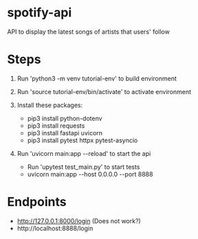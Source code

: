 # spotify-api
API to display the latest songs of artists that users' follow

# Steps
1. Run 'python3 -m venv tutorial-env' to build environment

2. Run 'source tutorial-env/bin/activate' to activate environment

3. Install these packages:
    - pip3 install python-dotenv
    - pip3 install requests
    - pip3 install fastapi uvicorn
    - pip3 install pytest httpx pytest-asyncio

4. Run 'uvicorn main:app --reload' to start the api
    - Run 'upytest test_main.py' to start tests
    - uvicorn main:app --host 0.0.0.0 --port 8888

# Endpoints 
- http://127.0.0.1:8000/login (Does not work?)
- http://localhost:8888/login

